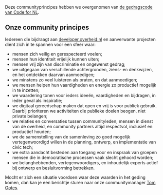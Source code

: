 Deze communityprincipes hebben we overgenomen van
[de gedragscode van Code for NL](https://github.com/codefornl/gedragscode/blob/master/gedragscode_code_for_nl.md).

## Onze community principes

Iedereen die bijdraagt aan
[developer.overheid.nl](https://developer.overheid.nl) en aanverwante projecten
dient zich in te spannen voor een sfeer waar:

- mensen zich veilig en gerespecteerd voelen;
- mensen hun identiteit vrijelijk kunnen uiten;
- mensen vrij zijn van discriminatie en ongewenst gedrag;
- we uitgegaan van verschillende achtergronden, ziens- en denkwijzen, en het
  ontdekken daarvan aanmoedigen;
- we minstens zo veel luisteren als praten, en dat aanmoedigen;
- we mensen helpen hun vaardigheden en energie zo productief mogelijk in te
  inzetten;
- we waardering tonen voor ieders ideeën, vaardigheden en bijdragen, in ieder
  geval als inspiratie;
- we digitaal gereedschap maken dat open en vrij is voor publiek gebruik.
  Daarbij prioriteren we activiteiten die publieke doelen beogen, niet private
  belangen;
- we relaties en conversaties tussen communityleden, mensen in dienst van de
  overheid, en community partners altijd respectvol, inclusief en productief
  houden;
- we de samenstelling van de samenleving zo goed mogelijk vertegenwoordigd
  willen in de planning, ontwerp, en implementatie van civic tech;
- we extra aandacht besteden aan toegang voor en inspraak van groepen mensen die
  in democratische processen vaak slecht gehoord worden;
- we belanghebbenden, vertegenwoordigers, en inhoudelijk experts actief bij
  ontwerp en besluitvorming betrekken.

Mocht er zich een situatie voordoen waar deze waarden in het geding komen, dan
kan je een berichtje sturen naar onze communitymanager
[Tom Ootes](https://codefornl.slack.com/archives/D010ZM2DNNR).
